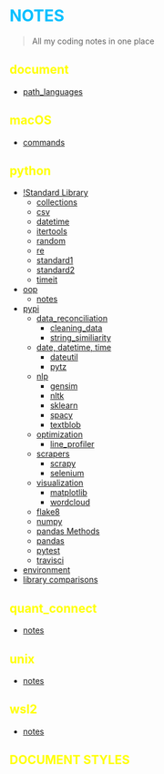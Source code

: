# NOTES

> All my coding notes in one place

## document

- [path_languages](/document/path_languages.ipynb)

## macOS

- [commands](/macOS/commands.ipynb)

## python

- [!Standard Library](/python/!standard.ipynb)
  - [collections](/python/standard%20library/collections.ipynb)
  - [csv](/python/standard%20library/csv.ipynb)
  - [datetime](/python/standard%20library/datetime.ipynb)
  - [itertools](/python/standard%20library/itertools.ipynb)
  - [random](/python/!standard%20library/random.ipynb)
  - [re](/python/!standard%20library/re.ipynb)
  - [standard1](/python/standard%20library/standard1.ipynb)
  - [standard2](/python/standard%20library/standard2.ipynb)
  - [timeit](/python/standard%20library/timeit.ipynb)
- [oop](/python/oop/)
  - [notes](/python/oop/notes.ipynb)
- [pypi](/python/pypi/)
  - [data_reconciliation](/python/pypi/data_reconciliation/)
    - [cleaning_data](/python//pypi//data_reconciliation/cleaning_data.ipynb)
    - [string_similiarity](/python//pypi//data_reconciliation/string_similiarity.ipynb)
  - [date, datetime, time](/python/pypi/date%2C%20datetime%2C%20time/)
    - [dateutil](/python/pypi/date%2C%20datetime%2C%20time/dateutll.ipynb)
    - [pytz](/python/pypi/date%2C%20datetime%2C%20time/pytz.ipynb)
  - [nlp](/python/pypi/nlp/)
    - [gensim](/python/pypi/nlp/gensim.ipynb)
    - [nltk](/python/pypi/nlps/nltk.ipynb)
    - [sklearn](/python/pypi/nlp/sklearn.ipynb)
    - [spacy](/python/pypi/nlp/spacy.ipynb)
    - [textblob](/python/pypi/nlp/textblob.ipynb)
  - [optimization](/python/pypi/optimization/)
    - [line_profiler](/python/pypi/optimization/line_profiler.ipynb)
  - [scrapers](/python/pypi/scrapers/)
    - [scrapy](/python/pypi/scrapers/scrapy.ipynb)
    - [selenium](/python/pypi/scrapers/selenium.ipynb)
  - [visualization](/python/pypi/visualization/)
    - [matplotlib](/python/pypi/visualization/matplotlib.ipynb)
    - [wordcloud](/python/pypi/visualization//wordcloud.ipynb)
  - [flake8](/python/pypi/standard%20library/flake8.ipynb)
  - [numpy](/python/pypi/numpy.ipynb)
  - [pandas Methods](/python/pypi/pandas_method.ipynb)
  - [pandas](/python/pypi/pandas.ipynb)
  - [pytest](/python/pypi/standard%20library/pytest.ipynb)
  - [travisci](/python/pypi/travisci.ipynb)
- [environment](./python/environment.ipynb)
- [library comparisons](/python/comparisons.ipynb)

## quant_connect

- [notes](/quant_connect/notes.md)

## unix

- [notes](/unix/notes.md)

## wsl2

- [notes](/wsl2/notes.md)

## DOCUMENT STYLES

<style>
h1 {
  color: DeepSkyBlue;
}
h2 {
color: yellow;
}
h3 {
  color: LightCoral;
}
</style>
